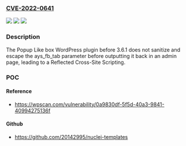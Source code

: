 ### [CVE-2022-0641](https://cve.mitre.org/cgi-bin/cvename.cgi?name=CVE-2022-0641)
![](https://img.shields.io/static/v1?label=Product&message=Popup%20Like%20box%20%E2%80%93%20Page%20Plugin&color=blue)
![](https://img.shields.io/static/v1?label=Version&message=3.6.1%3C%203.6.1%20&color=brighgreen)
![](https://img.shields.io/static/v1?label=Vulnerability&message=CWE-79%20Cross-site%20Scripting%20(XSS)&color=brighgreen)

### Description

The Popup Like box WordPress plugin before 3.6.1 does not sanitize and escape the ays_fb_tab parameter before outputting it back in an admin page, leading to a Reflected Cross-Site Scripting.

### POC

#### Reference
- https://wpscan.com/vulnerability/0a9830df-5f5d-40a3-9841-40994275136f

#### Github
- https://github.com/20142995/nuclei-templates

